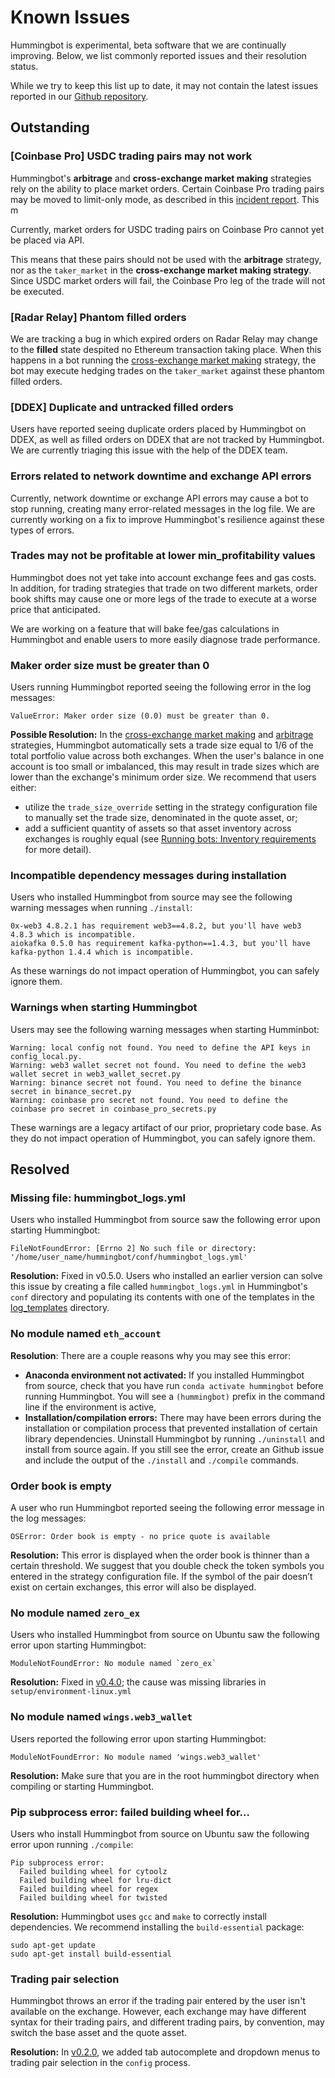 # Known Issues

Hummingbot is experimental, beta software that we are continually improving. Below, we list commonly reported issues and their resolution status.

While we try to keep this list up to date, it may not contain the latest issues reported in our [Github repository](https://github.com/CoinAlpha/hummingbot/issues).

## Outstanding

### [Coinbase Pro] USDC trading pairs may not work

Hummingbot's **arbitrage** and **cross-exchange market making** strategies rely on the ability to place market orders. Certain Coinbase Pro trading pairs may be moved to limit-only mode, as described in this <a href="https://status.pro.coinbase.com/incidents/hyfyg5zsqk1w" target="_blank">incident report</a>. This m

Currently, market orders for USDC trading pairs on Coinbase Pro cannot yet be placed via API. 

This means that these pairs should not be used with the **arbitrage** strategy, nor as the `taker_market` in the **cross-exchange market making strategy**. Since USDC market orders will fail, the Coinbase Pro leg of the trade will not be executed.

### [Radar Relay] Phantom filled orders 

We are tracking a bug in which expired orders on Radar Relay may change to the **filled** state despited no Ethereum transaction taking place. When this happens in a bot running the [cross-exchange market making](/strategies/cross-exchange-market-making) strategy, the bot may execute hedging trades on the `taker_market` against these phantom filled orders.

### [DDEX] Duplicate and untracked filled orders

Users have reported seeing duplicate orders placed by Hummingbot on DDEX, as well as filled orders on DDEX that are not tracked by Hummingbot. We are currently triaging this issue with the help of the DDEX team.

### Errors related to network downtime and exchange API errors

Currently, network downtime or exchange API errors may cause a bot to stop running, creating many error-related messages in the log file. We are currently working on a fix to improve Hummingbot's resilience against these types of errors.

### Trades may not be profitable at lower min_profitability values

Hummingbot does not yet take into account exchange fees and gas costs. In addition, for trading strategies that trade on two different markets, order book shifts may cause one or more legs of the trade to execute at a worse price that anticipated.

We are working on a feature that will bake fee/gas calculations in Hummingbot and enable users to more easily diagnose trade performance.

### Maker order size must be greater than 0
Users running Hummingbot reported seeing the following error in the log messages:
```
ValueError: Maker order size (0.0) must be greater than 0.
```
**Possible Resolution:** In the [cross-exchange market making](/strategies/cross-exchange-market-making) and [arbitrage](/strategies/arbitrage) strategies, Hummingbot automatically sets a trade size equal to 1/6 of the total portfolio value across both exchanges. When the user's balance in one account is too small or imbalanced, this may result in trade sizes which are lower than the exchange's minimum order size. We recommend that users either:

* utilize the `trade_size_override` setting in the strategy configuration file to manually set the trade size, denominated in the quote asset, or;
* add a sufficient quantity of assets so that asset inventory across exchanges is roughly equal (see [Running bots: Inventory requirements](/operation/running-bots/#inventory-requirements) for more detail).

### Incompatible dependency messages during installation
Users who installed Hummingbot from source may see the following warning messages when running `./install`:
```
0x-web3 4.8.2.1 has requirement web3==4.8.2, but you'll have web3 4.8.3 which is incompatible.
aiokafka 0.5.0 has requirement kafka-python==1.4.3, but you'll have kafka-python 1.4.4 which is incompatible.
```
As these warnings do not impact operation of Hummingbot, you can safely ignore them. 

### Warnings when starting Hummingbot
Users may see the following warning messages when starting Humminbot:
```
Warning: local config not found. You need to define the API keys in config_local.py.
Warning: web3 wallet secret not found. You need to define the web3 wallet secret in web3_wallet_secret.py
Warning: binance secret not found. You need to define the binance secret in binance_secret.py
Warning: coinbase pro secret not found. You need to define the coinbase pro secret in coinbase_pro_secrets.py
```
These warnings are a legacy artifact of our prior, proprietary code base. As they do not impact operation of Hummingbot, you can safely ignore them.

## Resolved

### Missing file: hummingbot_logs.yml
Users who installed Hummingbot from source saw the following error upon starting Hummingbot:
```
FileNotFoundError: [Errno 2] No such file or directory: '/home/user_name/hummingbot/conf/hummingbot_logs.yml'
```
**Resolution:** Fixed in v0.5.0. Users who installed an earlier version can solve this issue by creating a file called `hummingbot_logs.yml` in Hummingbot's `conf` directory and populating its contents with one of the templates in the [log_templates](https://github.com/CoinAlpha/hummingbot/tree/master/hummingbot/templates/log_templates) directory.

### No module named `eth_account`

**Resolution**: There are a couple reasons why you may see this error:

* **Anaconda environment not activated:** If you installed Hummingbot from source, check that you have run `conda activate hummingbot` before running Hummingbot. You will see a `(hummingbot)` prefix in the command line if the environment is active,
* **Installation/compilation errors:** There may have been errors during the installation or compilation process that prevented installation of certain library dependencies. Uninstall Hummingbot by running `./uninstall` and install from source again. If you still see the error, create an Github issue and include the output of the `./install` and `./compile` commands.

### Order book is empty
A user who run Hummingbot reported seeing the following error message in the log messages:
```
OSError: Order book is empty - no price quote is available
```
**Resolution:** This error is displayed when the order book is thinner than a certain threshold. We suggest that you double check the token symbols you entered in the strategy configuration file. If the symbol of the pair doesn’t exist on certain exchanges, this error will also be displayed.

### No module named `zero_ex`

Users who installed Hummingbot from source on Ubuntu saw the following error upon starting Hummingbot:
```
ModuleNotFoundError: No module named `zero_ex`
```
**Resolution:** Fixed in [v0.4.0](/release-notes/0.4.0); the cause was missing libraries in `setup/environment-linux.yml`

### No module named `wings.web3_wallet`

Users reported the following error upon starting Hummingbot:
```
ModuleNotFoundError: No module named 'wings.web3_wallet' 
```
**Resolution:** Make sure that you are in the root hummingbot directory when compiling or starting Hummingbot.

### Pip subprocess error: failed building wheel for...

Users who install Hummingbot from source on Ubuntu saw the following error upon running `./compile`:
```
Pip subprocess error:
  Failed building wheel for cytoolz
  Failed building wheel for lru-dict
  Failed building wheel for regex
  Failed building wheel for twisted
```
**Resolution:** Hummingbot uses `gcc` and `make` to correctly install dependencies. We recommend installing the `build-essential` package:
```
sudo apt-get update
sudo apt-get install build-essential
```

### Trading pair selection

Hummingbot throws an error if the trading pair entered by the user isn't available on the exchange. However, each exchange may have different syntax for their trading pairs, and different trading pairs, by convention, may switch the base asset and the quote asset.

**Resolution:** In [v0.2.0](/release-notes/0.2.0), we added tab autocomplete and dropdown menus to trading pair selection in the `config` process.